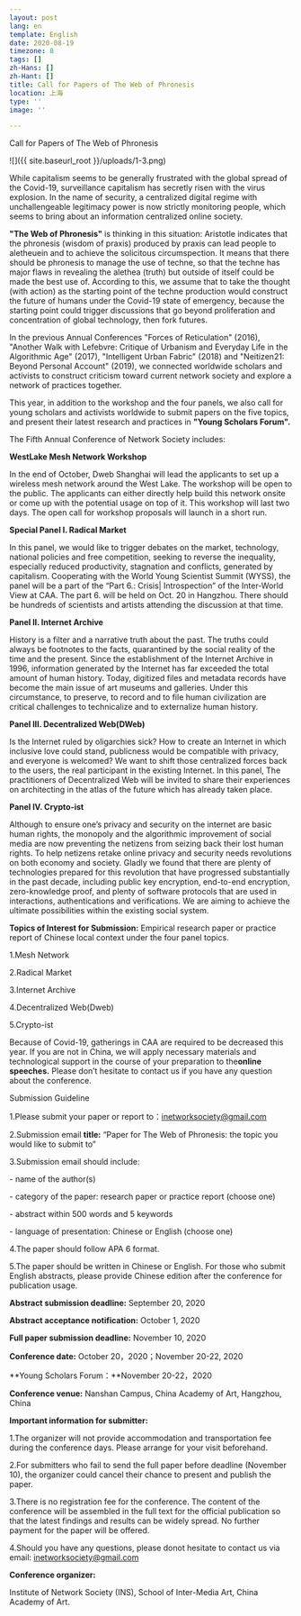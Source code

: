 ```yaml
---
layout: post
lang: en
template: English
date: 2020-08-19
timezone: 8
tags: []
zh-Hans: []
zh-Hant: []
title: Call for Papers of The Web of Phronesis
location: 上海
type: ''
image: ''

---
```

Call for Papers of The Web of Phronesis

![]({{ site.baseurl_root }}/uploads/1-3.png)

While capitalism seems to be generally frustrated with the global spread of the Covid-19, surveillance capitalism has secretly risen with the virus explosion. In the name of security, a centralized digital regime with unchallengeable legitimacy power is now strictly monitoring people, which seems to bring about an information centralized online society.

**"The Web of Phronesis"** is thinking in this situation: Aristotle indicates that the phronesis (wisdom of praxis) produced by praxis can lead people to aletheuein and to achieve the solicitous circumspection. It means that there should be phronesis to manage the use of techne, so that the techne has major flaws in revealing the alethea (truth) but outside of itself could be made the best use of. According to this, we assume that to take the thought (with action) as the starting point of the techne production would construct the future of humans under the Covid-19 state of emergency, because the starting point could trigger discussions that go beyond proliferation and concentration of global technology, then fork futures.

In the previous Annual Conferences "Forces of Reticulation" (2016), "Another Walk with Lefebvre: Critique of Urbanism and Everyday Life in the Algorithmic Age" (2017), "Intelligent Urban Fabric" (2018) and "Neitizen21: Beyond Personal Account" (2019), we connected worldwide scholars and activists to construct criticism toward current network society and explore a network of practices together.

This year, in addition to the workshop and the four panels, we also call for young scholars and activists worldwide to submit papers on the five topics, and present their latest research and practices in **"Young Scholars Forum".**

The Fifth Annual Conference of Network Society includes:

**WestLake Mesh Network Workshop**

In the end of October, Dweb Shanghai will lead the applicants to set up a wireless mesh network around the West Lake. The workshop will be open to the public. The applicants can either directly help build this network onsite or come up with the potential usage on top of it. This workshop will last two days. The open call for workshop proposals will launch in a short run.

**Special Panel I. Radical Market**

In this panel, we would like to trigger debates on the market, technology, national policies and free competition, seeking to reverse the inequality, especially reduced productivity, stagnation and conflicts, generated by capitalism. Cooperating with the World Young Scientist Summit (WYSS), the panel will be a part of the “Part 6.: Crisis| Introspection” of the Inter-World View at CAA. The part 6. will be held on Oct. 20 in Hangzhou. There should be hundreds of scientists and artists attending the discussion at that time.

**Panel II. Internet Archive**

History is a filter and a narrative truth about the past. The truths could always be footnotes to the facts, quarantined by the social reality of the time and the present. Since the establishment of the Internet Archive in 1996, information generated by the Internet has far exceeded the total amount of human history. Today, digitized files and metadata records have become the main issue of art museums and galleries. Under this circumstance, to preserve, to record and to file human civilization are critical challenges to technicalize and to externalize human history.

**Panel III. Decentralized Web(DWeb)**

Is the Internet ruled by oligarchies sick? How to create an Internet in which inclusive love could stand, publicness would be compatible with privacy, and everyone is welcomed? We want to shift those centralized forces back to the users, the real participant in the existing Internet. In this panel, The practitioners of Decentralized Web will be invited to share their experiences on architecting in the atlas of the future which has already taken place.

**Panel IV. Crypto-ist**

Although to ensure one’s privacy and security on the internet are basic human rights, the monopoly and the algorithmic improvement of social media are now preventing the netizens from seizing back their lost human rights. To help netizens retake online privacy and security needs revolutions on both economy and society. Gladly we found that there are plenty of technologies prepared for this revolution that have progressed substantially in the past decade, including public key encryption, end-to-end encryption, zero-knowledge proof, and plenty of software protocols that are used in interactions, authentications and verifications. We are aiming to achieve the ultimate possibilities within the existing social system.

**Topics of Interest for Submission:** Empirical research paper or practice report of Chinese local context under the four panel topics.

1\.Mesh Network

2\.Radical Market

3\.Internet Archive

4\.Decentralized Web(Dweb)

5\.Crypto-ist

Because of Covid-19, gatherings in CAA are required to be decreased this year. If you are not in China, we will apply necessary materials and technological support in the course of your preparation to the**online speeches.** Please don’t hesitate to contact us if you have any question about the conference.

Submission Guideline

1\.Please submit your paper or report to：inetworksociety@gmail.com

2\.Submission email **title:** “Paper for The Web of Phronesis: the topic you would like to submit to”

3\.Submission email should include:

\- name of the author(s)

\- category of the paper: research paper or practice report (choose one)

\- abstract within 500 words and 5 keywords

\- language of presentation: Chinese or English (choose one)

4\.The paper should follow APA 6 format.

5\.The paper should be written in Chinese or English. For those who submit English abstracts, please provide Chinese edition after the conference for publication usage.

**Abstract submission deadline:** September 20, 2020

**Abstract acceptance notification:** October 1, 2020

**Full paper submission deadline:** November 10, 2020

**Conference date:** October 20，2020；November 20-22, 2020

\**Young Scholars Forum：**November 20-22，2020

**Conference venue:** Nanshan Campus, China Academy of Art, Hangzhou, China

**Important information for submitter:**

1\.The organizer will not provide accommodation and transportation fee during the conference days. Please arrange for your visit beforehand.

2\.For submitters who fail to send the full paper before deadline (November 10), the organizer could cancel their chance to present and publish the paper.

3\.There is no registration fee for the conference. The content of the conference will be assembled in the full text for the official publication so that the latest findings and results can be widely spread. No further payment for the paper will be offered.

4\.Should you have any questions, please donot hesitate to contact us via email: inetworksociety@gmail.com

**Conference organizer:**

Institute of Network Society (INS), School of Inter-Media Art, China Academy of Art.